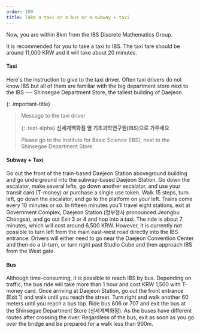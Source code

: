 ```yaml
---
order: 100
title: Take a taxi or a bus or a subway + taxi
---
```

Now, you are within 8km from the IBS Discrete Mathematics Group. 

It is recommended for you to take a taxi to IBS. The taxi fare should be around 11,000 KRW and it will take about 20 minutes.

#### Taxi
Here's the instruction to give to the taxi driver. Often taxi drivers do not know IBS but all of them are familiar with the big department store next to the IBS --- Shinsegae Department Store, the tallest building of Daejeon.

{: .important-title}
> Message to the taxi driver
> 
> {: .text-alpha}
> **신세계백화점 옆 기초과학연구원(IBS)으로 가주세요**
> 
> Please go to the Institute for Basic Science (IBS), next to the Shinsegae Department Store.

#### Subway + Taxi

Go out the front of the train-based Daejeon Station aboveground building and go underground into the subway-based Daejeon Station. Go down the escalator, make several lefts, go down another escalator, and use your transit card (T-money) or purchase a single use token. Walk 15 steps, turn left, go down the escalator, and go to the platform on your left. Trains come every 10 minutes or so. In fifteen minutes you’ll travel eight stations, exit at Government Complex, Daejeon Station (정부청사 pronounced Jeongbu Chongsa), and go out Exit 3 or 4 and hop into a taxi. The ride is about 7 minutes, which will cost around 6,500 KRW. However, it is currently not possible to turn left from the main east-west road directly into the IBS entrance. Drivers will either need to go near the Daejeon Convention Center and then do a U-turn, or turn right past Studio Cube and then approach IBS from the West gate.

#### Bus

Although time-consuming, it is possible to reach IBS by bus. Depending on traffic, the bus ride will take more than 1 hour and cost KRW 1,500 with T-money card. Once arriving at Daejeon Station, go out the front entrance (Exit 1) and walk until you reach the street. Turn right and walk another 60 meters until you reach a bus top. Ride bus 606 or 707 and exit the bus 
at the Shinsegae Department Store (신세계백화점). As the buses have different routes after crossing the river. Regardless of the bus, exit as soon as you go over the bridge and be prepared for a walk less than 900m.
